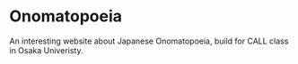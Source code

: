 # Onomatopoeia
An interesting website about Japanese Onomatopoeia, build for CALL class in Osaka Univeristy.
